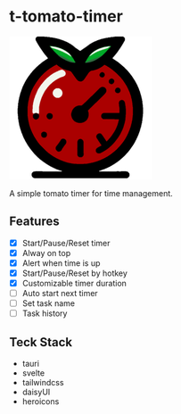 # t-tomato-timer

![app-icon](./src-tauri/icons/128x128@2x.png)

A simple tomato timer for time management.

## Features

- [x] Start/Pause/Reset timer
- [x] Alway on top
- [x] Alert when time is up
- [x] Start/Pause/Reset by hotkey
- [x] Customizable timer duration
- [ ] Auto start next timer
- [ ] Set task name
- [ ] Task history

## Teck Stack

- tauri
- svelte
- tailwindcss
- daisyUI
- heroicons
